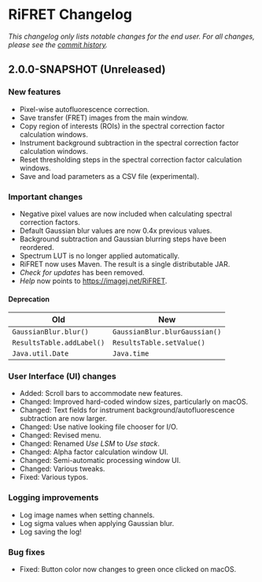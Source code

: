# RiFRET Changelog
*This changelog only lists notable changes for the end user. For all changes, please see the [commit history](https://github.com/CellMoTher/RiFRET/commits/master).*

## 2.0.0-SNAPSHOT (Unreleased)

### New features
* Pixel-wise autofluorescence correction.
* Save transfer (FRET) images from the main window.
* Copy region of interests (ROIs) in the spectral correction factor calculation windows.
* Instrument background subtraction in the spectral correction factor calculation windows.
* Reset thresholding steps in the spectral correction factor calculation windows.
* Save and load parameters as a CSV file (experimental).

### Important changes
* Negative pixel values are now included when calculating spectral correction factors.
* Default Gaussian blur values are now 0.4x previous values.
* Background subtraction and Gaussian blurring steps have been reordered.
* Spectrum LUT is no longer applied automatically.
* RiFRET now uses Maven. The result is a single distributable JAR.
* _Check for updates_ has been removed.
* _Help_ now points to https://imagej.net/RiFRET.

#### Deprecation
Old | New
--- | ---
`GaussianBlur.blur()` | `GaussianBlur.blurGaussian()`
`ResultsTable.addLabel()` | `ResultsTable.setValue()`
`Java.util.Date` | `Java.time`

### User Interface (UI) changes
* Added: Scroll bars to accommodate new features.
* Changed: Improved hard-coded window sizes, particularly on macOS.
* Changed: Text fields for instrument background/autofluorescence subtraction are now larger.
* Changed: Use native looking file chooser for I/O.
* Changed: Revised menu.
* Changed: Renamed _Use LSM_ to _Use stack_.
* Changed: Alpha factor calculation window UI.
* Changed: Semi-automatic processing window UI.
* Changed: Various tweaks.
* Fixed: Various typos.

### Logging improvements
* Log image names when setting channels.
* Log sigma values when applying Gaussian blur.
* Log saving the log!

### Bug fixes
* Fixed: Button color now changes to green once clicked on macOS.
